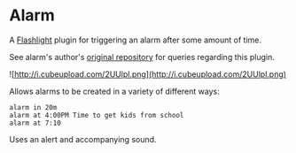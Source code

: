 # Alarm

A [Flashlight](http://flashlight.nateparrott.com/) plugin for triggering an alarm after some amount of time.

See alarm's author's [original repository](https://github.com/theonlygusti/alarm) for queries regarding this plugin.

![http://i.cubeupload.com/2UUlpl.png](http://i.cubeupload.com/2UUlpl.png)

Allows alarms to be created in a variety of different ways:

    alarm in 20m
    alarm at 4:00PM Time to get kids from school
    alarm at 7:10

Uses an alert and accompanying sound.
